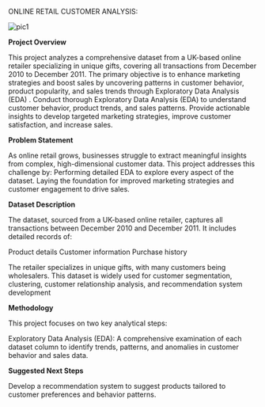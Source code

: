 ONLINE RETAIL CUSTOMER ANALYSIS:

![pic1](https://github.com/user-attachments/assets/af365629-5fc7-412e-9d30-8e0b38eb2c19)

**Project Overview**

This project analyzes a comprehensive dataset from a UK-based online retailer specializing in unique gifts, covering all transactions from December 2010 to December 2011. The primary objective is to enhance marketing strategies and boost sales by uncovering patterns in customer behavior, product popularity, and sales trends through Exploratory Data Analysis (EDA) .
Conduct thorough Exploratory Data Analysis (EDA) to understand customer behavior, product trends, and sales patterns.
Provide actionable insights to develop targeted marketing strategies, improve customer satisfaction, and increase sales.

**Problem Statement**

As online retail grows, businesses struggle to extract meaningful insights from complex, high-dimensional customer data. This project addresses this challenge by:
Performing detailed EDA to explore every aspect of the dataset.
Laying the foundation for improved marketing strategies and customer engagement to drive sales.


**Dataset Description**

The dataset, sourced from a UK-based online retailer, captures all transactions between December 2010 and December 2011. It includes detailed records of:

Product details
Customer information
Purchase history

The retailer specializes in unique gifts, with many customers being wholesalers. This dataset is widely used for customer segmentation, clustering, customer relationship analysis, and recommendation system development


**Methodology**

This project focuses on two key analytical steps:

Exploratory Data Analysis (EDA): A comprehensive examination of each dataset column to identify trends, patterns, and anomalies in customer behavior and sales data.




**Suggested Next Steps**

Develop a recommendation system to suggest products tailored to customer preferences and behavior patterns.
